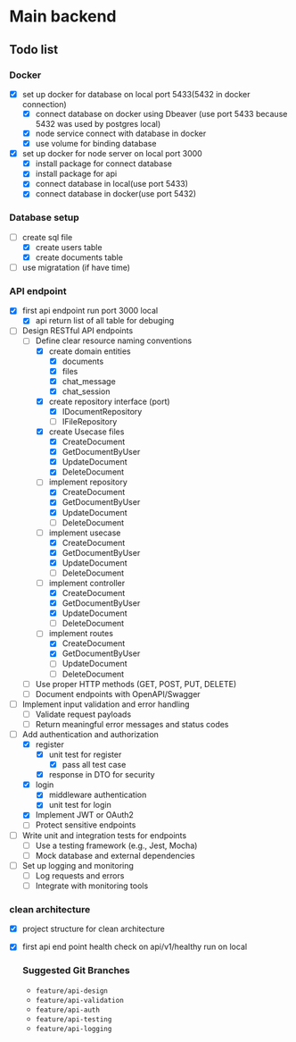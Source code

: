 # Main backend

## Todo list

### Docker
- [x] set up docker for database on local port 5433(5432 in docker connection)
    - [x] connect database on docker using Dbeaver (use port 5433 because 5432 was used by postgres local)
    - [x] node service connect with database in docker
    - [x] use volume for binding database
- [x] set up docker for node server on local port 3000
    - [x] install package for connect database
    - [x] install package for api 
    - [x] connect database in local(use port 5433)
    - [x] connect database in docker(use port 5432)
### Database setup
- [ ] create sql file
    - [x] create users table
    - [x] create documents table
- [ ] use migratation (if have time)
### API endpoint
- [x] first api endpoint run port 3000 local
    - [x] api return list of all table for debuging
- [ ] Design RESTful API endpoints
    - [ ] Define clear resource naming conventions
        -[x] create domain entities
            -[x] documents
            -[x] files
            -[x] chat_message
            -[x] chat_session
        -[x] create repository interface (port)
            - [x] IDocumentRepository
            - [ ] IFileRepository
        -[x] create Usecase files
            - [x] CreateDocument
            - [x] GetDocumentByUser
            - [x] UpdateDocument
            - [x] DeleteDocument
        -[ ] implement repository
            - [x] CreateDocument
            - [x] GetDocumentByUser
            - [x] UpdateDocument
            - [ ] DeleteDocument
        -[ ] implement usecase
            - [x] CreateDocument
            - [x] GetDocumentByUser
            - [x] UpdateDocument
            - [ ] DeleteDocument
        -[ ] implement controller
            - [x] CreateDocument
            - [x] GetDocumentByUser
            - [x] UpdateDocument
            - [ ] DeleteDocument
        -[ ] implement routes
            - [x] CreateDocument
            - [x] GetDocumentByUser
            - [ ] UpdateDocument
            - [ ] DeleteDocument
    - [ ] Use proper HTTP methods (GET, POST, PUT, DELETE)
    - [ ] Document endpoints with OpenAPI/Swagger
- [ ] Implement input validation and error handling
    - [ ] Validate request payloads
    - [ ] Return meaningful error messages and status codes
- [ ] Add authentication and authorization
    - [x] register
        - [x] unit test for register
            - [x] pass all test case
        - [x] response in DTO for security
    - [x] login
        - [x] middleware authentication
        - [x] unit test for login
    - [x] Implement JWT or OAuth2
    - [ ] Protect sensitive endpoints
- [ ] Write unit and integration tests for endpoints
    - [ ] Use a testing framework (e.g., Jest, Mocha)
    - [ ] Mock database and external dependencies
- [ ] Set up logging and monitoring
    - [ ] Log requests and errors
    - [ ] Integrate with monitoring tools
### clean architecture
- [x] project structure for clean architecture
- [x] first api end point health check on api/v1/healthy run on local
    ### Suggested Git Branches

    - `feature/api-design`
    - `feature/api-validation`
    - `feature/api-auth`
    - `feature/api-testing`
    - `feature/api-logging`
